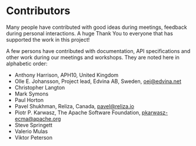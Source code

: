 # Contributors

Many people have contributed with good ideas during meetings, feedback during personal
interactions. A huge Thank You to everyone that has supported the work in
this project!

A few persons have contributed with documentation, API specifications and other
work during our meetings and workshops. They are noted here in alphabetic order:

* Anthony Harrison, APH10, United Kingdom
* Olle E. Johansson, Project lead, Edvina AB, Sweden, oej@edvina.net
* Christopher Langton
* Mark Symons
* Paul Horton
* Pavel Shukhman, Reliza, Canada, pavel@reliza.io
* Piotr P. Karwasz, The Apache Software Foundation, pkarwasz-ecma@apache.org
* Steve Springett
* Valerio Mulas
* Viktor Peterson
